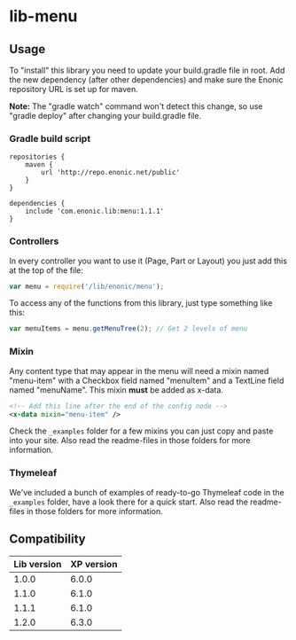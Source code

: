 # lib-menu

## Usage

To "install" this library you need to update your build.gradle file in root. Add the new dependency (after other dependencies) and make sure the Enonic repository URL is set up for maven.

**Note:** The "gradle watch" command won't detect this change, so use "gradle deploy" after changing your build.gradle file.

### Gradle build script

```
repositories {
    maven {
        url 'http://repo.enonic.net/public'
    }
}

dependencies {
    include 'com.enonic.lib:menu:1.1.1'
}
```

### Controllers

In every controller you want to use it (Page, Part or Layout) you just add this at the top of the file:

```javascript
var menu = require('/lib/enonic/menu');
```

To access any of the functions from this library, just type something like this:

```javascript
var menuItems = menu.getMenuTree(2); // Get 2 levels of menu
```

### Mixin

Any content type that may appear in the menu will need a mixin named "menu-item" with a Checkbox field named "menuItem" and a TextLine
field named "menuName". This mixin **must** be added as x-data.

```xml
<!-- Add this line after the end of the config node -->
<x-data mixin="menu-item" />
```

Check the `_examples` folder for a few mixins you can just copy and paste into your site. Also read the readme-files in those folders for more information.

### Thymeleaf

We've included a bunch of examples of ready-to-go Thymeleaf code in the `_examples` folder, have a look there for a quick start. Also read the readme-files in those folders for more information.

## Compatibility

| Lib version        | XP version |
| ------------- | ------------- |
| 1.0.0 | 6.0.0 |
| 1.1.0 | 6.1.0 |
| 1.1.1 | 6.1.0 |
| 1.2.0 | 6.3.0 |
